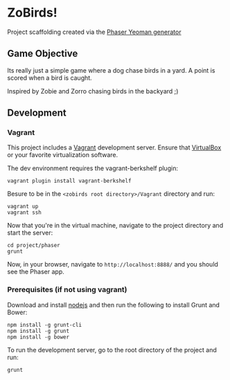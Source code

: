 # ZoBirds!

Project scaffolding created via the [Phaser Yeoman generator](https://github.com/codevinsky/generator-phaser-official)

## Game Objective

Its really just a simple game where a dog chase birds in a yard. A point is scored when a bird is caught.

Inspired by Zobie and Zorro chasing birds in the backyard ;)


## Development

### Vagrant

This project includes a [Vagrant](https://www.vagrantup.com/) development server. Ensure that [VirtualBox](https://www.virtualbox.org/) or your favorite virtualization software.

The dev environment requires the vagrant-berkshelf plugin:
```
vagrant plugin install vagrant-berkshelf
```

Besure to be in the `<zobirds root directory>/Vagrant` directory and run:
```
vagrant up
vagrant ssh
```

Now that you're in the virtual machine, navigate to the project directory and start the server:
```
cd project/phaser
grunt
```

Now, in your browser, navigate to `http://localhost:8888/` and you should see the Phaser app.

### Prerequisites (if not using vagrant)

Download and install [nodejs](http://nodejs.org/) and then run the following to install Grunt and Bower:
```
npm install -g grunt-cli
npm install -g grunt
npm install -g bower
```

To run the development server, go to the root directory of the project and run:
```
grunt
```
